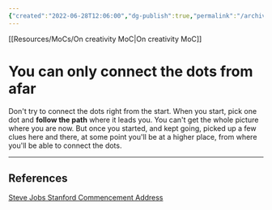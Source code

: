 ```yaml
---
{"created":"2022-06-28T12:06:00","dg-publish":true,"permalink":"/archive/you-can-only-connect-the-dots-from-afar/","dgPassFrontmatter":true,"updated":"2024-12-21T22:23:02.580+01:00"}
---
```


[[Resources/MoCs/On creativity MoC\|On creativity MoC]]
# You can only connect the dots from afar
Don't try to connect the dots right from the start. When you start, pick one dot and __follow the path__ where it leads you. You can't get the whole picture where you are now. But once you started, and kept going, picked up a few clues here and there, at some point you'll be at a higher place, from where you'll be able to connect the dots.

---
## References
[Steve Jobs Stanford Commencement Address](https://www.youtube.com/watch?v=UF8uR6Z6KLc)